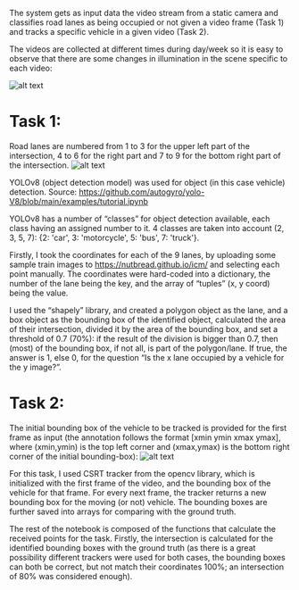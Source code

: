 The system gets as input data the video stream from a static camera and classifies road lanes as being
occupied or not given a video frame (Task 1) and tracks a specific vehicle in a given video (Task 2).

The videos are collected at different times during day/week so it is easy to observe that there are some changes in illumination in the scene specific to each video:

![alt text](https://github.com/StegarescuAnaMaria/Visual_Traffic_Monitoring_at_a_Road_Intersection_Computer_Vision/blob/main/images/1.png)


# Task 1:
Road lanes are numbered from 1 to 3 for the upper left part of the intersection, 4 to 6 for the right part and 7 to 9 for the bottom right part of the intersection.
![alt text](https://github.com/StegarescuAnaMaria/Visual_Traffic_Monitoring_at_a_Road_Intersection_Computer_Vision/blob/main/images/2.png)


YOLOv8 (object detection model) was used for object (in this case vehicle) detection. 
Source: https://github.com/autogyro/yolo-V8/blob/main/examples/tutorial.ipynb 

YOLOv8 has a number of “classes” for object detection available, each class having an assigned number to it. 4 classes are taken into account (2, 3, 5, 7): {2: 'car', 3: 'motorcycle', 5: 'bus', 7: 'truck'}.
 
Firstly, I took the coordinates for each of the 9 lanes, by uploading some sample train images to https://nutbread.github.io/icm/ and selecting each point manually. The coordinates were hard-coded into a dictionary, the number of the lane being the key, and the array of “tuples” (x, y coord) being the value.

I used the “shapely” library, and created a polygon object as the lane, and a box object as the bounding box of the identified object, calculated the area of their intersection, divided it by the area of the bounding box, and set a threshold of 0.7 (70%): if the result of the division is bigger than 0.7, then (most) of the bounding box, if not all, is part of the polygon/lane. If true, the answer is 1, else 0, for the question “Is the x lane occupied by a vehicle for the y image?”.

# Task 2:
The initial bounding box of the vehicle to be tracked is provided for the first frame as input (the annotation follows the format [xmin ymin xmax ymax], where (xmin,ymin) is the top left corner and (xmax,ymax) is the bottom right corner of the initial bounding-box):
![alt text](https://github.com/StegarescuAnaMaria/Visual_Traffic_Monitoring_at_a_Road_Intersection_Computer_Vision/blob/main/images/3.png)

For this task, I used CSRT tracker from the opencv library, which is initialized with the first frame of the video, and the bounding box of the vehicle for that frame. For every next frame, the tracker returns a new bounding box for the moving (or not) vehicle. The bounding boxes are further saved into arrays for comparing with the ground truth.

The rest of the notebook is composed of the functions that calculate the received points for the task. Firstly, the intersection is calculated for the identified bounding boxes with the ground truth (as there is a great possibility different trackers were used for both cases, the bounding boxes can both be correct, but not match their coordinates 100%; an intersection of 80% was considered enough).
